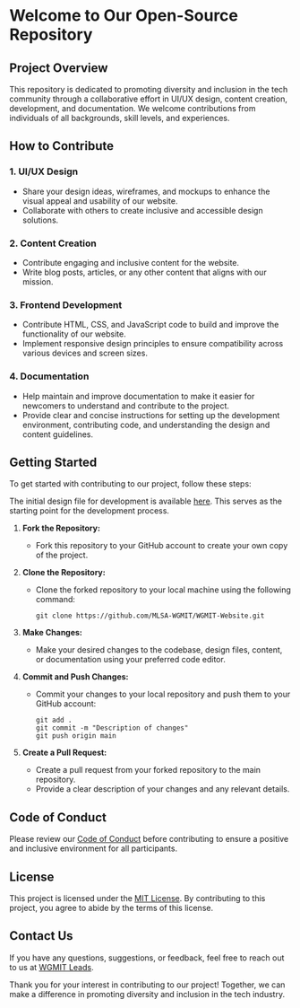 # Welcome to Our Open-Source Repository

## Project Overview
This repository is dedicated to promoting diversity and inclusion in the tech community through a collaborative effort in UI/UX design, content creation, development, and documentation. We welcome contributions from individuals of all backgrounds, skill levels, and experiences.

## How to Contribute

### 1. UI/UX Design
- Share your design ideas, wireframes, and mockups to enhance the visual appeal and usability of our website.
- Collaborate with others to create inclusive and accessible design solutions.

### 2. Content Creation
- Contribute engaging and inclusive content for the website.
- Write blog posts, articles, or any other content that aligns with our mission.

### 3. Frontend Development

- Contribute HTML, CSS, and JavaScript code to build and improve the functionality of our website.
- Implement responsive design principles to ensure compatibility across various devices and screen sizes.

### 4. Documentation
- Help maintain and improve documentation to make it easier for newcomers to understand and contribute to the project.
- Provide clear and concise instructions for setting up the development environment, contributing code, and understanding the design and content guidelines.

## Getting Started
To get started with contributing to our project, follow these steps:

The initial design file for development is available [here](https://www.figma.com/file/SoRV9FNJ5Po2dXx4caAvmM/WGMIT-Website?type=design&node-id=0%3A1&mode=design&t=uF5aAC1SuVbgK1OC-1). This serves as the starting point for the development process.

1. **Fork the Repository:**
   - Fork this repository to your GitHub account to create your own copy of the project.

2. **Clone the Repository:**
   - Clone the forked repository to your local machine using the following command:
     ```
     git clone https://github.com/MLSA-WGMIT/WGMIT-Website.git
     ```

3. **Make Changes:**
   - Make your desired changes to the codebase, design files, content, or documentation using your preferred code editor.

4. **Commit and Push Changes:**
   - Commit your changes to your local repository and push them to your GitHub account:
     ```
     git add .
     git commit -m "Description of changes"
     git push origin main
     ```

5. **Create a Pull Request:**
   - Create a pull request from your forked repository to the main repository.
   - Provide a clear description of your changes and any relevant details.

## Code of Conduct
Please review our [Code of Conduct](CODE_OF_CONDUCT.md) before contributing to ensure a positive and inclusive environment for all participants.

## License
This project is licensed under the [MIT License](LICENSE). By contributing to this project, you agree to abide by the terms of this license.

## Contact Us
If you have any questions, suggestions, or feedback, feel free to reach out to us at [WGMIT Leads](mailto:diya.vijay@studentambassadors.com).

Thank you for your interest in contributing to our project! Together, we can make a difference in promoting diversity and inclusion in the tech industry.
